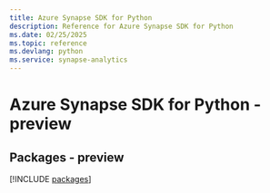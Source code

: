 ```yaml
---
title: Azure Synapse SDK for Python
description: Reference for Azure Synapse SDK for Python
ms.date: 02/25/2025
ms.topic: reference
ms.devlang: python
ms.service: synapse-analytics
---
```

# Azure Synapse SDK for Python - preview
## Packages - preview
[!INCLUDE [packages](synapse-index.md)]
